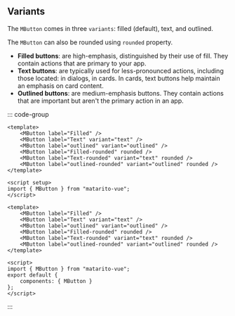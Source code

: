 ## Variants

The `MButton` comes in three `variants`: filled (default), text, and outlined.

The `MButton` can also be rounded using `rounded` property.

- **Filled buttons**: are high-emphasis, distinguished by their use of fill. They contain actions that are primary to your app.
- **Text buttons**: are typically used for less-pronounced actions, including those located: in dialogs, in cards. In cards, text buttons help maintain an emphasis on card content.
- **Outlined buttons**: are medium-emphasis buttons. They contain actions that are important but aren't the primary action in an app.

<DemoContainer>
	<MButton label="Filled" />
	<MButton label="Text" variant="text"/>
	<MButton label="outlined" variant="outlined"/>
	<MButton label="Filled-rounded" rounded/>
	<MButton label="Text-rounded" variant="text" rounded/>
	<MButton label="outlined-rounded" variant="outlined" rounded/>
</DemoContainer>

::: code-group

```vue [Composition API]
<template>
	<MButton label="Filled" />
	<MButton label="Text" variant="text" />
	<MButton label="outlined" variant="outlined" />
	<MButton label="Filled-rounded" rounded />
	<MButton label="Text-rounded" variant="text" rounded />
	<MButton label="outlined-rounded" variant="outlined" rounded />
</template>

<script setup>
import { MButton } from "matarito-vue";
</script>
```

```vue [Options API]
<template>
	<MButton label="Filled" />
	<MButton label="Text" variant="text" />
	<MButton label="outlined" variant="outlined" />
	<MButton label="Filled-rounded" rounded />
	<MButton label="Text-rounded" variant="text" rounded />
	<MButton label="outlined-rounded" variant="outlined" rounded />
</template>

<script>
import { MButton } from "matarito-vue";
export default {
	components: { MButton }
};
</script>
```

:::
